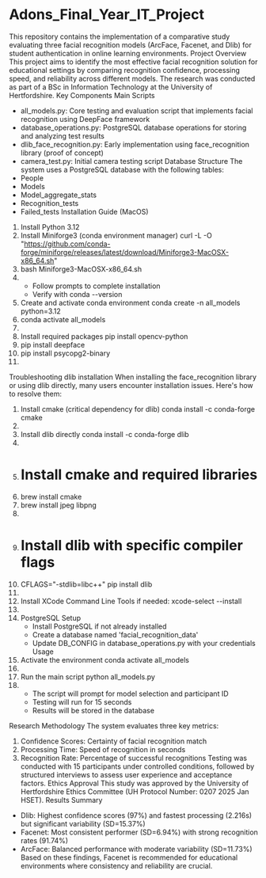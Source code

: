# Adons_Final_Year_IT_Project

This repository contains the implementation of a comparative study evaluating three facial recognition models (ArcFace, Facenet, and Dlib) for student authentication in online learning environments.
Project Overview
This project aims to identify the most effective facial recognition solution for educational settings by comparing recognition confidence, processing speed, and reliability across different models. The research was conducted as part of a BSc in Information Technology at the University of Hertfordshire.
Key Components
Main Scripts
* all_models.py: Core testing and evaluation script that implements facial recognition using DeepFace framework
* database_operations.py: PostgreSQL database operations for storing and analyzing test results
* dlib_face_recognition.py: Early implementation using face_recognition library (proof of concept)
* camera_test.py: Initial camera testing script
Database Structure
The system uses a PostgreSQL database with the following tables:
* People
* Models
* Model_aggregate_stats
* Recognition_tests
* Failed_tests
Installation Guide (MacOS)
1. Install Python 3.12
2. Install Miniforge3 (conda environment manager) curl -L -O "https://github.com/conda-forge/miniforge/releases/latest/download/Miniforge3-MacOSX-x86_64.sh"
3. bash Miniforge3-MacOSX-x86_64.sh
4. 
    * Follow prompts to complete installation
    * Verify with conda --version
5. Create and activate conda environment conda create -n all_models python=3.12
6. conda activate all_models
7. 
8. Install required packages pip install opencv-python
9. pip install deepface
10. pip install psycopg2-binary
11. 
Troubleshooting dlib installation
When installing the face_recognition library or using dlib directly, many users encounter installation issues. Here's how to resolve them:
1. Install cmake (critical dependency for dlib) conda install -c conda-forge cmake
2. 
3. Install dlib directly conda install -c conda-forge dlib
4. 
5. # Install cmake and required libraries
6. brew install cmake
7. brew install jpeg libpng
8. 
9. # Install dlib with specific compiler flags
10. CFLAGS="-stdlib=libc++" pip install dlib
11. 
12. Install XCode Command Line Tools if needed: xcode-select --install
13. 
14. PostgreSQL Setup
    * Install PostgreSQL if not already installed
    * Create a database named 'facial_recognition_data'
    * Update DB_CONFIG in database_operations.py with your credentials
Usage
1. Activate the environment conda activate all_models
2. 
3. Run the main script python all_models.py
4. 
    * The script will prompt for model selection and participant ID
    * Testing will run for 15 seconds
    * Results will be stored in the database

Research Methodology
The system evaluates three key metrics:
1. Confidence Scores: Certainty of facial recognition match
2. Processing Time: Speed of recognition in seconds
3. Recognition Rate: Percentage of successful recognitions
Testing was conducted with 15 participants under controlled conditions, followed by structured interviews to assess user experience and acceptance factors.
Ethics Approval
This study was approved by the University of Hertfordshire Ethics Committee (UH Protocol Number: 0207 2025 Jan HSET).
Results Summary
* Dlib: Highest confidence scores (97%) and fastest processing (2.216s) but significant variability (SD=15.37%)
* Facenet: Most consistent performer (SD=6.94%) with strong recognition rates (91.74%)
* ArcFace: Balanced performance with moderate variability (SD=11.73%)
Based on these findings, Facenet is recommended for educational environments where consistency and reliability are crucial.




